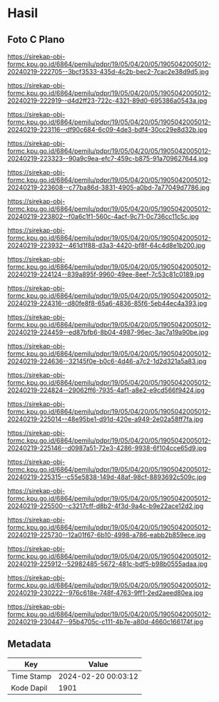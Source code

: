 # Hasil

## Foto C Plano

https://sirekap-obj-formc.kpu.go.id/6864/pemilu/pdpr/19/05/04/20/05/1905042005012-20240219-222705--3bcf3533-435d-4c2b-bec2-7cac2e38d9d5.jpg

https://sirekap-obj-formc.kpu.go.id/6864/pemilu/pdpr/19/05/04/20/05/1905042005012-20240219-222919--d4d2ff23-722c-4321-89d0-695386a0543a.jpg

https://sirekap-obj-formc.kpu.go.id/6864/pemilu/pdpr/19/05/04/20/05/1905042005012-20240219-223116--df90c684-6c09-4de3-bdf4-30cc29e8d32b.jpg

https://sirekap-obj-formc.kpu.go.id/6864/pemilu/pdpr/19/05/04/20/05/1905042005012-20240219-223323--90a9c9ea-efc7-459c-b875-91a709627644.jpg

https://sirekap-obj-formc.kpu.go.id/6864/pemilu/pdpr/19/05/04/20/05/1905042005012-20240219-223608--c77ba86d-3831-4905-a0bd-7a77049d7786.jpg

https://sirekap-obj-formc.kpu.go.id/6864/pemilu/pdpr/19/05/04/20/05/1905042005012-20240219-223802--f0a6c1f1-560c-4acf-9c71-0c736cc11c5c.jpg

https://sirekap-obj-formc.kpu.go.id/6864/pemilu/pdpr/19/05/04/20/05/1905042005012-20240219-223932--461d1f88-d3a3-4420-bf8f-64c4d8e1b200.jpg

https://sirekap-obj-formc.kpu.go.id/6864/pemilu/pdpr/19/05/04/20/05/1905042005012-20240219-224124--839a895f-9960-49ee-8eef-7c53c81c0189.jpg

https://sirekap-obj-formc.kpu.go.id/6864/pemilu/pdpr/19/05/04/20/05/1905042005012-20240219-224316--d80fe8f8-65a6-4836-85f6-5eb44ec4a393.jpg

https://sirekap-obj-formc.kpu.go.id/6864/pemilu/pdpr/19/05/04/20/05/1905042005012-20240219-224459--ed87bfb6-8b04-4987-96ec-3ac7a19a90be.jpg

https://sirekap-obj-formc.kpu.go.id/6864/pemilu/pdpr/19/05/04/20/05/1905042005012-20240219-224636--32145f0e-b0c6-4d46-a7c2-1d2d321a5a83.jpg

https://sirekap-obj-formc.kpu.go.id/6864/pemilu/pdpr/19/05/04/20/05/1905042005012-20240219-224824--29062ff6-7935-4af1-a8e2-e9cd566f9424.jpg

https://sirekap-obj-formc.kpu.go.id/6864/pemilu/pdpr/19/05/04/20/05/1905042005012-20240219-225014--48e95be1-d91d-420e-a949-2e02a58ff7fa.jpg

https://sirekap-obj-formc.kpu.go.id/6864/pemilu/pdpr/19/05/04/20/05/1905042005012-20240219-225146--d0987a51-72e3-4286-9938-6f104cce65d9.jpg

https://sirekap-obj-formc.kpu.go.id/6864/pemilu/pdpr/19/05/04/20/05/1905042005012-20240219-225315--c55e5838-149d-48af-98cf-8893692c509c.jpg

https://sirekap-obj-formc.kpu.go.id/6864/pemilu/pdpr/19/05/04/20/05/1905042005012-20240219-225500--c3217cff-d8b2-4f3d-9a4c-b9e22ace12d2.jpg

https://sirekap-obj-formc.kpu.go.id/6864/pemilu/pdpr/19/05/04/20/05/1905042005012-20240219-225730--12a01f67-6b10-4998-a786-eabb2b859ece.jpg

https://sirekap-obj-formc.kpu.go.id/6864/pemilu/pdpr/19/05/04/20/05/1905042005012-20240219-225912--52982485-5672-481c-bdf5-b98b0555adaa.jpg

https://sirekap-obj-formc.kpu.go.id/6864/pemilu/pdpr/19/05/04/20/05/1905042005012-20240219-230222--976c618e-748f-4763-9ff1-2ed2aeed80ea.jpg

https://sirekap-obj-formc.kpu.go.id/6864/pemilu/pdpr/19/05/04/20/05/1905042005012-20240219-230447--95b4705c-c111-4b7e-a80d-4660c166174f.jpg


## Metadata

| Key        | Value               |
| ---------- | ------------------- |
| Time Stamp | 2024-02-20 00:03:12 |
| Kode Dapil | 1901                |



